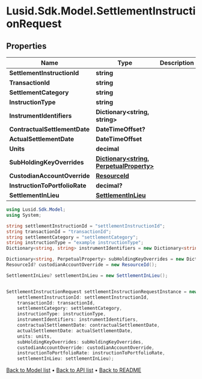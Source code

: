 # Lusid.Sdk.Model.SettlementInstructionRequest

## Properties

Name | Type | Description | Notes
------------ | ------------- | ------------- | -------------
**SettlementInstructionId** | **string** |  | 
**TransactionId** | **string** |  | 
**SettlementCategory** | **string** |  | 
**InstructionType** | **string** |  | [optional] 
**InstrumentIdentifiers** | **Dictionary&lt;string, string&gt;** |  | 
**ContractualSettlementDate** | **DateTimeOffset?** |  | [optional] 
**ActualSettlementDate** | **DateTimeOffset** |  | 
**Units** | **decimal** |  | 
**SubHoldingKeyOverrides** | [**Dictionary&lt;string, PerpetualProperty&gt;**](PerpetualProperty.md) |  | [optional] 
**CustodianAccountOverride** | [**ResourceId**](ResourceId.md) |  | [optional] 
**InstructionToPortfolioRate** | **decimal?** |  | [optional] 
**SettlementInLieu** | [**SettlementInLieu**](SettlementInLieu.md) |  | [optional] 

```csharp
using Lusid.Sdk.Model;
using System;

string settlementInstructionId = "settlementInstructionId";
string transactionId = "transactionId";
string settlementCategory = "settlementCategory";
string instructionType = "example instructionType";
Dictionary<string, string> instrumentIdentifiers = new Dictionary<string, string>();decimal units = "units";

Dictionary<string, PerpetualProperty> subHoldingKeyOverrides = new Dictionary<string, PerpetualProperty>();
ResourceId? custodianAccountOverride = new ResourceId();

SettlementInLieu? settlementInLieu = new SettlementInLieu();


SettlementInstructionRequest settlementInstructionRequestInstance = new SettlementInstructionRequest(
    settlementInstructionId: settlementInstructionId,
    transactionId: transactionId,
    settlementCategory: settlementCategory,
    instructionType: instructionType,
    instrumentIdentifiers: instrumentIdentifiers,
    contractualSettlementDate: contractualSettlementDate,
    actualSettlementDate: actualSettlementDate,
    units: units,
    subHoldingKeyOverrides: subHoldingKeyOverrides,
    custodianAccountOverride: custodianAccountOverride,
    instructionToPortfolioRate: instructionToPortfolioRate,
    settlementInLieu: settlementInLieu);
```

[Back to Model list](../README.md#documentation-for-models) &#8226; [Back to API list](../README.md#documentation-for-api-endpoints) &#8226; [Back to README](../README.md)
